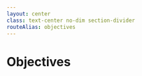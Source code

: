 ```yaml
---
layout: center
class: text-center no-dim section-divider
routeAlias: objectives
---
```


# Objectives

<div class="divider-line"></div>


